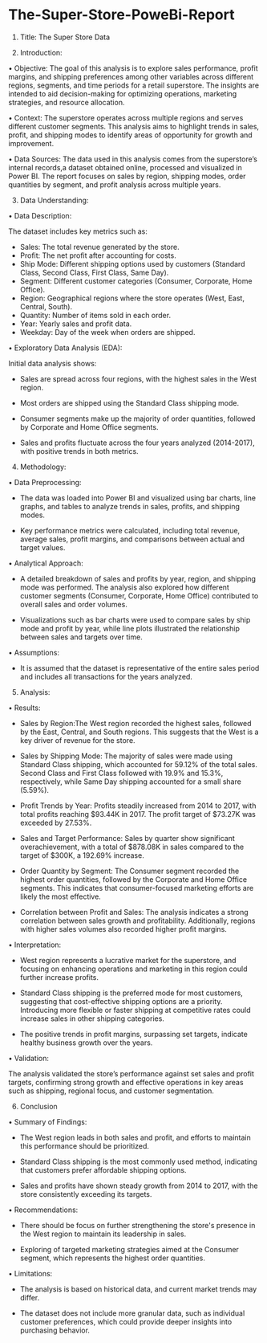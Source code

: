 # The-Super-Store-PoweBi-Report

1. Title: The Super Store Data

2. Introduction:
    
•	Objective: The goal of this analysis is to explore sales performance, profit margins, and shipping preferences among other variables across different regions, segments, and time periods for a retail superstore. The insights are intended to aid decision-making for optimizing operations, marketing strategies, and resource allocation.

•	Context: The superstore operates across multiple regions and serves different customer segments. This analysis aims to highlight trends in sales, profit, and shipping modes to identify areas of opportunity for growth and improvement.

•	Data Sources: The data used in this analysis comes from the superstore’s internal records,a dataset obtained online, processed and visualized in Power BI. The report focuses on sales by region, shipping modes, order quantities by segment, and profit analysis across multiple years.

3. Data Understanding:

•	Data Description:

The dataset includes key metrics such as:

-	Sales: The total revenue generated by the store.
-	Profit: The net profit after accounting for costs.
-	Ship Mode: Different shipping options used by customers (Standard Class, Second Class, First Class, Same Day).
-	Segment: Different customer categories (Consumer, Corporate, Home Office).
-	Region: Geographical regions where the store operates (West, East, Central, South).
-	Quantity: Number of items sold in each order.
-	Year: Yearly sales and profit data.
-	Weekday: Day of the week when orders are shipped.

•	Exploratory Data Analysis (EDA):

Initial data analysis shows:

-	Sales are spread across four regions, with the highest sales in the West region.
  
-	Most orders are shipped using the Standard Class shipping mode.
  
-	Consumer segments make up the majority of order quantities, followed by Corporate and Home Office segments.
  
-	Sales and profits fluctuate across the four years analyzed (2014-2017), with positive trends in both metrics.

4. Methodology:

•	Data Preprocessing:

-	The data was loaded into Power BI and visualized using bar charts, line graphs, and tables to analyze trends in sales, profits, and shipping modes.
  
-	Key performance metrics were calculated, including total revenue, average sales, profit margins, and comparisons between actual and target values.

•	Analytical Approach:

-	A detailed breakdown of sales and profits by year, region, and shipping mode was performed. The analysis also explored how different customer segments (Consumer, Corporate, Home Office) contributed to overall sales and order volumes.
  
-	Visualizations such as bar charts were used to compare sales by ship mode and profit by year, while line plots illustrated the relationship between sales and targets over time.

•	Assumptions:

-	It is assumed that the dataset is representative of the entire sales period and includes all transactions for the years analyzed.

5. Analysis:

•	Results:

-	Sales by Region:The West region recorded the highest sales, followed by the East, Central, and South regions. This suggests that the West is a key driver of revenue for the store.
  
-	Sales by Shipping Mode: The majority of sales were made using Standard Class shipping, which accounted for 59.12% of the total sales. Second Class and First Class followed with 19.9% and 15.3%, respectively, while Same Day shipping accounted for a small share (5.59%).
  
-	Profit Trends by Year: Profits steadily increased from 2014 to 2017, with total profits reaching $93.44K in 2017. The profit target of $73.27K was exceeded by 27.53%.
  
-	Sales and Target Performance: Sales by quarter show significant overachievement, with a total of $878.08K in sales compared to the target of $300K, a 192.69% increase.
  
-	Order Quantity by Segment: The Consumer segment recorded the highest order quantities, followed by the Corporate and Home Office segments. This indicates that consumer-focused marketing efforts are likely the most effective.
  
-	Correlation between Profit and Sales:
The analysis indicates a strong correlation between sales growth and profitability. Additionally, regions with higher sales volumes also recorded higher profit margins.

•	Interpretation:

-	West region represents a lucrative market for the superstore, and focusing on enhancing operations and marketing in this region could further increase profits.
  
-	Standard Class shipping is the preferred mode for most customers, suggesting that cost-effective shipping options are a priority. Introducing more flexible or faster shipping at competitive rates could increase sales in other shipping categories.
  
-	The positive trends in profit margins, surpassing set targets, indicate healthy business growth over the years.

•	Validation:

The analysis validated the store’s performance against set sales and profit targets, confirming strong growth and effective operations in key areas such as shipping, regional focus, and customer segmentation.

6. Conclusion

•	Summary of Findings:

-	The West region leads in both sales and profit, and efforts to maintain this performance should be prioritized.
  
-	Standard Class shipping is the most commonly used method, indicating that customers prefer affordable shipping options.
  
-	Sales and profits have shown steady growth from 2014 to 2017, with the store consistently exceeding its targets.

•	Recommendations:

-	There should be focus on further strengthening the store's presence in the West region to maintain its leadership in sales.
  
-	Exploring of targeted marketing strategies aimed at the Consumer segment, which represents the highest order quantities.

•	Limitations:

-	The analysis is based on historical data, and current market trends may differ.
  
-	The dataset does not include more granular data, such as individual customer preferences, which could provide deeper insights into purchasing behavior.
